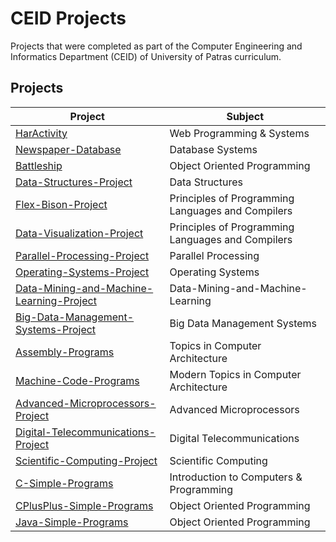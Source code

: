 # CEID Projects

Projects that were completed as part of the Computer Engineering and Informatics Department (CEID) of University of Patras curriculum.

## Projects

| Project                                                                                                       	| Subject |
| -------------------------------------------------------                                                       	| ----------- |
| [HarActivity](https://github.com/gthomas08/HarActivity)                                                           | Web Programming & Systems |
| [Newspaper-Database](https://github.com/gthomas08/Newspaper-Database)                                             | Database Systems |
| [Battleship](https://github.com/gthomas08/Battleship)                                                             | Object Oriented Programming |
| [Data-Structures-Project](https://github.com/gthomas08/Data-Structures-Project)                                   | Data Structures
| [Flex-Bison-Project](https://github.com/gthomas08/Flex-Bison-Project)                                             | Principles of Programming Languages and Compilers |
| [Data-Visualization-Project](https://github.com/gthomas08/Data-Visualization-Project)                             | Principles of Programming Languages and Compilers |
| [Parallel-Processing-Project](https://github.com/gthomas08/Parallel-Processing-Project)                           | Parallel Processing |
| [Operating-Systems-Project](https://github.com/gthomas08/Operating-Systems-Project)                               | Operating Systems |
| [Data-Mining-and-Machine-Learning-Project](https://github.com/gthomas08/Data-Mining-and-Machine-Learning-Project) | Data-Mining-and-Machine-Learning |
| [Big-Data-Management-Systems-Project](https://github.com/gthomas08/Big-Data-Management-Systems-Project)           | Big Data Management Systems |
| [Assembly-Programs](https://github.com/gthomas08/Assembly-Programs)                                               | Topics in Computer Architecture |
| [Machine-Code-Programs](https://github.com/gthomas08/Machine-Code-Programs)                                       | Modern Topics in Computer Architecture |
| [Advanced-Microprocessors-Project](https://github.com/gthomas08/Advanced-Microprocessors-Project)                 | Advanced Microprocessors |
| [Digital-Telecommunications-Project](https://github.com/gthomas08/Digital-Telecommunications-Project)             | Digital Telecommunications |
| [Scientific-Computing-Project](https://github.com/gthomas08/Scientific-Computing-Project)                         | Scientific Computing |
| [C-Simple-Programs](https://github.com/gthomas08/C-Simple-Programs)                                               | Introduction to Computers & Programming |
| [CPlusPlus-Simple-Programs](https://github.com/gthomas08/CPlusPlus-Simple-Programs)                               | Object Oriented Programming |
| [Java-Simple-Programs](https://github.com/gthomas08/Java-Simple-Programs)                                         | Object Oriented Programming |
